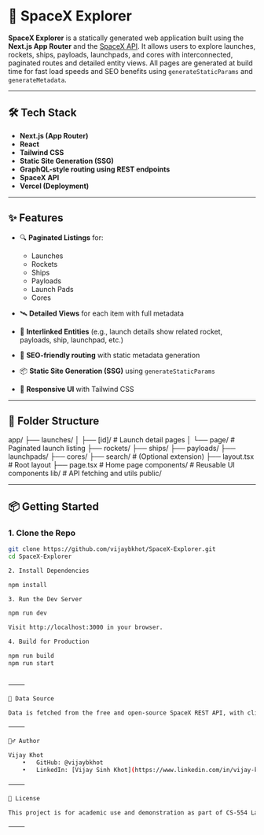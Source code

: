 # 🚀 SpaceX Explorer

**SpaceX Explorer** is a statically generated web application built using the **Next.js App Router** and the [SpaceX API](https://github.com/r-spacex/SpaceX-API). It allows users to explore launches, rockets, ships, payloads, launchpads, and cores with interconnected, paginated routes and detailed entity views. All pages are generated at build time for fast load speeds and SEO benefits using `generateStaticParams` and `generateMetadata`.

---

## 🛠️ Tech Stack

- **Next.js (App Router)**
- **React**
- **Tailwind CSS**
- **Static Site Generation (SSG)**
- **GraphQL-style routing using REST endpoints**
- **SpaceX API**
- **Vercel (Deployment)**

---

## ✨ Features

- 🔍 **Paginated Listings** for:
  - Launches
  - Rockets
  - Ships
  - Payloads
  - Launch Pads
  - Cores

- 🛰️ **Detailed Views** for each item with full metadata
- 🔗 **Interlinked Entities** (e.g., launch details show related rocket, payloads, ship, launchpad, etc.)
- 🧭 **SEO-friendly routing** with static metadata generation
- 📦 **Static Site Generation (SSG)** using `generateStaticParams`
- 🎨 **Responsive UI** with Tailwind CSS

---

## 🚧 Folder Structure

app/
├── launches/
│   ├── [id]/             # Launch detail pages
│   └── page/             # Paginated launch listing
├── rockets/
├── ships/
├── payloads/
├── launchpads/
├── cores/
├── search/               # (Optional extension)
├── layout.tsx            # Root layout
├── page.tsx              # Home page
components/               # Reusable UI components
lib/                      # API fetching and utils
public/

---

## 📦 Getting Started

### 1. Clone the Repo

```bash
git clone https://github.com/vijaybkhot/SpaceX-Explorer.git
cd SpaceX-Explorer

2. Install Dependencies

npm install

3. Run the Dev Server

npm run dev

Visit http://localhost:3000 in your browser.

4. Build for Production

npm run build
npm run start


⸻

📁 Data Source

Data is fetched from the free and open-source SpaceX REST API, with client-side logic ensuring routing to valid pages and handling invalid paths with custom 404s.

⸻

🙋‍♂️ Author

Vijay Khot
	•	GitHub: @vijaybkhot
	•	LinkedIn: [Vijay Sinh Khot](https://www.linkedin.com/in/vijay-khot/)

⸻

📄 License

This project is for academic use and demonstration as part of CS-554 Lab 7 at Stevens Institute of Technology. All data belongs to SpaceX.

⸻
